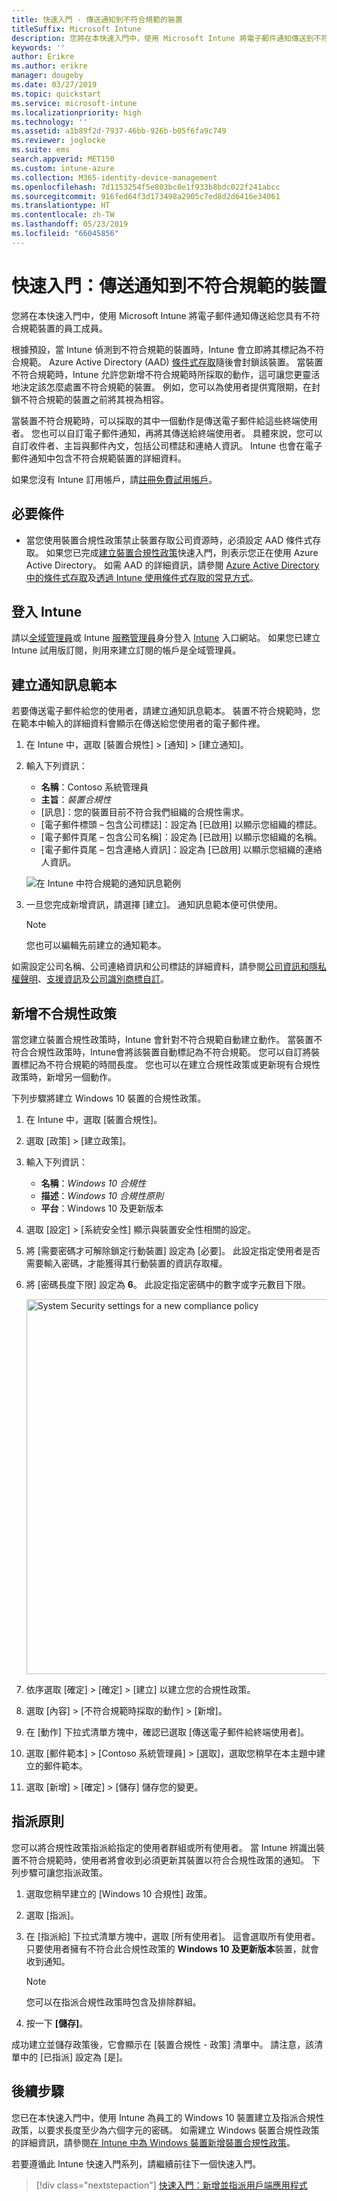 ```yaml
---
title: 快速入門 - 傳送通知到不符合規範的裝置
titleSuffix: Microsoft Intune
description: 您將在本快速入門中，使用 Microsoft Intune 將電子郵件通知傳送到不符合規範的裝置。
keywords: ''
author: Erikre
ms.author: erikre
manager: dougeby
ms.date: 03/27/2019
ms.topic: quickstart
ms.service: microsoft-intune
ms.localizationpriority: high
ms.technology: ''
ms.assetid: a1b89f2d-7937-46bb-926b-b05f6fa9c749
ms.reviewer: joglocke
ms.suite: ems
search.appverid: MET150
ms.custom: intune-azure
ms.collection: M365-identity-device-management
ms.openlocfilehash: 7d1153254f5e803bc0e1f933b8bdc022f241abcc
ms.sourcegitcommit: 916fed64f3d173498a2905c7ed8d2d6416e34061
ms.translationtype: HT
ms.contentlocale: zh-TW
ms.lasthandoff: 05/23/2019
ms.locfileid: "66045856"
---
```

# <a name="quickstart-send-notifications-to-noncompliant-devices"></a>快速入門：傳送通知到不符合規範的裝置

您將在本快速入門中，使用 Microsoft Intune 將電子郵件通知傳送給您具有不符合規範裝置的員工成員。

根據預設，當 Intune 偵測到不符合規範的裝置時，Intune 會立即將其標記為不符合規範。 Azure Active Directory (AAD) [條件式存取](https://docs.microsoft.com/azure/active-directory/active-directory-conditional-access-azure-portal)隨後會封鎖該裝置。 當裝置不符合規範時，Intune 允許您新增不符合規範時所採取的動作，這可讓您更靈活地決定該怎麼處置不符合規範的裝置。 例如，您可以為使用者提供寬限期，在封鎖不符合規範的裝置之前將其視為相容。

當裝置不符合規範時，可以採取的其中一個動作是傳送電子郵件給這些終端使用者。 您也可以自訂電子郵件通知，再將其傳送給終端使用者。 具體來說，您可以自訂收件者、主旨與郵件內文，包括公司標誌和連絡人資訊。 Intune 也會在電子郵件通知中包含不符合規範裝置的詳細資料。

如果您沒有 Intune 訂用帳戶，請[註冊免費試用帳戶](free-trial-sign-up.md)。

## <a name="prerequisites"></a>必要條件
- 當您使用裝置合規性政策禁止裝置存取公司資源時，必須設定 AAD 條件式存取。 如果您已完成[建立裝置合規性政策](quickstart-set-password-length-android.md)快速入門，則表示您正在使用 Azure Active Directory。 如需 AAD 的詳細資訊，請參閱 [Azure Active Directory 中的條件式存取](https://docs.microsoft.com/azure/active-directory/active-directory-conditional-access-azure-portal)及[透過 Intune 使用條件式存取的常見方式](conditional-access-intune-common-ways-use.md)。

## <a name="sign-in-to-intune"></a>登入 Intune

請以[全域管理員](users-add.md#types-of-administrators)或 Intune [服務管理員](users-add.md#types-of-administrators)身分登入 [Intune](https://aka.ms/intuneportal) 入口網站。 如果您已建立 Intune 試用版訂閱，則用來建立訂閱的帳戶是全域管理員。

## <a name="create-a-notification-message-template"></a>建立通知訊息範本

若要傳送電子郵件給您的使用者，請建立通知訊息範本。 裝置不符合規範時，您在範本中輸入的詳細資料會顯示在傳送給您使用者的電子郵件裡。

1. 在 Intune 中，選取 [裝置合規性] > [通知] > [建立通知]。 
2. 輸入下列資訊：

   - **名稱**：Contoso 系統管理員
   - **主旨**：*裝置合規性*
   - [訊息]：您的裝置目前不符合我們組織的合規性需求。
   - [電子郵件標頭 – 包含公司標誌]：設定為 [已啟用] 以顯示您組織的標誌。
   - [電子郵件頁尾 – 包含公司名稱]：設定為 [已啟用] 以顯示您組織的名稱。
   - [電子郵件頁尾 – 包含連絡人資訊]：設定為 [已啟用] 以顯示您組織的連絡人資訊。

   ![在 Intune 中符合規範的通知訊息範例](./media/quickstart-send-notification-01.png)

3. 一旦您完成新增資訊，請選擇 [建立]。 通知訊息範本便可供使用。

    > [!NOTE]
    > 您也可以編輯先前建立的通知範本。

如需設定公司名稱、公司連絡資訊和公司標誌的詳細資料，請參閱[公司資訊和隱私權聲明](company-portal-app.md#company-information-and-privacy-statement)、[支援資訊](company-portal-app.md#support-information)及[公司識別商標自訂](company-portal-app.md#company-identity-branding-customization)。 

## <a name="add-a-noncompliance-policy"></a>新增不合規性政策

當您建立裝置合規性政策時，Intune 會針對不符合規範自動建立動作。 當裝置不符合合規性政策時，Intune會將該裝置自動標記為不符合規範。 您可以自訂將裝置標記為不符合規範的時間長度。 您也可以在建立合規性政策或更新現有合規性政策時，新增另一個動作。 

下列步驟將建立 Windows 10 裝置的合規性政策。

1. 在 Intune 中，選取 [裝置合規性]。
2. 選取 [政策] > [建立政策]。
3. 輸入下列資訊：

   - **名稱**：*Windows 10 合規性*
   - **描述**：*Windows 10 合規性原則*
   - **平台**：Windows 10 及更新版本

4. 選取 [設定] > [系統安全性] 顯示與裝置安全性相關的設定。
5. 將 [需要密碼才可解除鎖定行動裝置] 設定為 [必要]。 此設定指定使用者是否需要輸入密碼，才能獲得其行動裝置的資訊存取權。 
6. 將 [密碼長度下限] 設定為 **6**。 此設定指定密碼中的數字或字元數目下限。

    <img alt="System Security settings for a new compliance policy" src="./media/quickstart-send-notification-02.png" width="600">

7. 依序選取 [確定] > [確定] > [建立] 以建立您的合規性政策。
8. 選取 [內容] > [不符合規範時採取的動作] > [新增]。
9. 在 [動作] 下拉式清單方塊中，確認已選取 [傳送電子郵件給終端使用者]。
10. 選取 [郵件範本] > [Contoso 系統管理員] > [選取]，選取您稍早在本主題中建立的郵件範本。
11. 選取 [新增] > [確定] > [儲存] 儲存您的變更。

## <a name="assign-the-policy"></a>指派原則

您可以將合規性政策指派給指定的使用者群組或所有使用者。 當 Intune 辨識出裝置不符合規範時，使用者將會收到必須更新其裝置以符合合規性政策的通知。 下列步驟可讓您指派政策。

1. 選取您稍早建立的 [Windows 10 合規性] 政策。
2. 選取 [指派]。
3. 在 [指派給] 下拉式清單方塊中，選取 [所有使用者]。 這會選取所有使用者。 只要使用者擁有不符合此合規性政策的 **Windows 10 及更新版本**裝置，就會收到通知。

    > [!NOTE]
    > 您可以在指派合規性政策時包含及排除群組。

4. 按一下 **[儲存]**。

成功建立並儲存政策後，它會顯示在 [裝置合規性 - 政策] 清單中。 請注意，該清單中的 [已指派] 設定為 [是]。

## <a name="next-steps"></a>後續步驟

您已在本快速入門中，使用 Intune 為員工的 Windows 10 裝置建立及指派合規性政策，以要求長度至少為六個字元的密碼。 如需建立 Windows 裝置合規性政策的詳細資訊，請參閱[在 Intune 中為 Windows 裝置新增裝置合規性政策](compliance-policy-create-windows.md)。

若要遵循此 Intune 快速入門系列，請繼續前往下一個快速入門。

> [!div class="nextstepaction"]
> [快速入門：新增並指派用戶端應用程式](quickstart-add-assign-app.md)
